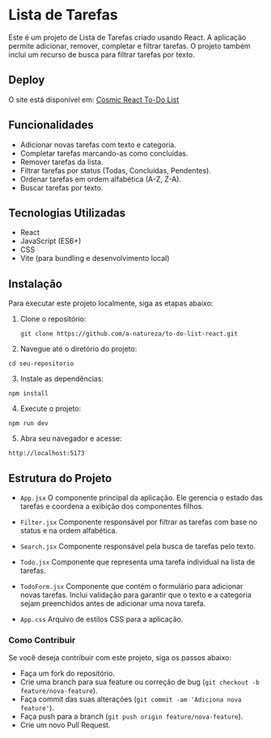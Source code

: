 # Lista de Tarefas

Este é um projeto de Lista de Tarefas criado usando React. A aplicação permite adicionar, remover, completar e filtrar tarefas. O projeto também inclui um recurso de busca para filtrar tarefas por texto.

## Deploy

O site está disponível em: [Cosmic React To-Do List](https://cosmic-react-to-do-list.netlify.app/)

## Funcionalidades

- Adicionar novas tarefas com texto e categoria.
- Completar tarefas marcando-as como concluídas.
- Remover tarefas da lista.
- Filtrar tarefas por status (Todas, Concluídas, Pendentes).
- Ordenar tarefas em ordem alfabética (A-Z, Z-A).
- Buscar tarefas por texto.

## Tecnologias Utilizadas

- React
- JavaScript (ES6+)
- CSS
- Vite (para bundling e desenvolvimento local)

## Instalação

Para executar este projeto localmente, siga as etapas abaixo:

1. Clone o repositório:

   `git clone https://github.com/a-natureza/to-do-list-react.git`

2. Navegue até o diretório do projeto:

`cd seu-repositorio`

3. Instale as dependências:

`npm install`

4. Execute o projeto:

`npm run dev`

5. Abra seu navegador e acesse:

`http://localhost:5173`

## Estrutura do Projeto
- ``App.jsx``
O componente principal da aplicação. Ele gerencia o estado das tarefas e coordena a exibição dos componentes filhos.

- ``Filter.jsx``
Componente responsável por filtrar as tarefas com base no status e na ordem alfabética.

- ``Search.jsx``
Componente responsável pela busca de tarefas pelo texto.

- ``Todo.jsx``
Componente que representa uma tarefa individual na lista de tarefas.

- ``TodoForm.jsx``
Componente que contém o formulário para adicionar novas tarefas. Inclui validação para garantir que o texto e a categoria sejam preenchidos antes de adicionar uma nova tarefa.

- ``App.css``
Arquivo de estilos CSS para a aplicação.


### Como Contribuir
Se você deseja contribuir com este projeto, siga os passos abaixo:

- Faça um fork do repositório.
- Crie uma branch para sua feature ou correção de bug (``git checkout -b feature/nova-feature``).
- Faça commit das suas alterações (``git commit -am 'Adiciona nova feature'``).
- Faça push para a branch (``git push origin feature/nova-feature``).
- Crie um novo Pull Request.